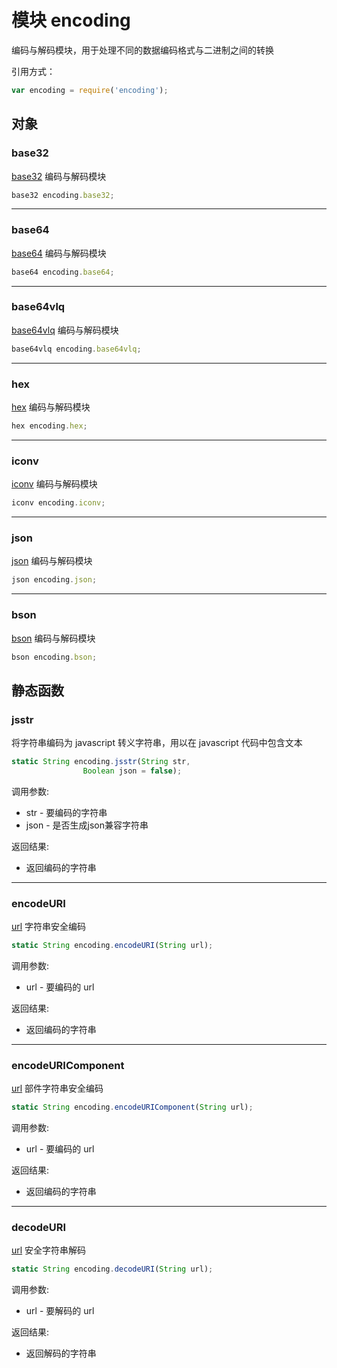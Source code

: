 # 模块 encoding
编码与解码模块，用于处理不同的数据编码格式与二进制之间的转换

引用方式：
```JavaScript
var encoding = require('encoding');
```
## 对象
        
### base32
[base32](base32.md) 编码与解码模块
```JavaScript
base32 encoding.base32;
```

--------------------------
### base64
[base64](base64.md) 编码与解码模块
```JavaScript
base64 encoding.base64;
```

--------------------------
### base64vlq
[base64vlq](base64vlq.md) 编码与解码模块
```JavaScript
base64vlq encoding.base64vlq;
```

--------------------------
### hex
[hex](hex.md) 编码与解码模块
```JavaScript
hex encoding.hex;
```

--------------------------
### iconv
[iconv](iconv.md) 编码与解码模块
```JavaScript
iconv encoding.iconv;
```

--------------------------
### json
[json](json.md) 编码与解码模块
```JavaScript
json encoding.json;
```

--------------------------
### bson
[bson](bson.md) 编码与解码模块
```JavaScript
bson encoding.bson;
```

## 静态函数
        
### jsstr
将字符串编码为 javascript 转义字符串，用以在 javascript 代码中包含文本
```JavaScript
static String encoding.jsstr(String str,
                Boolean json = false);
```

调用参数:
* str - 要编码的字符串
* json - 是否生成json兼容字符串

返回结果:
* 返回编码的字符串

--------------------------
### encodeURI
[url](url.md) 字符串安全编码
```JavaScript
static String encoding.encodeURI(String url);
```

调用参数:
* url - 要编码的 url

返回结果:
* 返回编码的字符串

--------------------------
### encodeURIComponent
[url](url.md) 部件字符串安全编码
```JavaScript
static String encoding.encodeURIComponent(String url);
```

调用参数:
* url - 要编码的 url

返回结果:
* 返回编码的字符串

--------------------------
### decodeURI
[url](url.md) 安全字符串解码
```JavaScript
static String encoding.decodeURI(String url);
```

调用参数:
* url - 要解码的 url

返回结果:
* 返回解码的字符串

